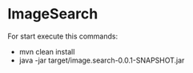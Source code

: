# ImageSearch
For start execute this commands:
* mvn clean install
* java -jar target/image.search-0.0.1-SNAPSHOT.jar
